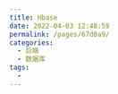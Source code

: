 ```yaml
---
title: Hbase
date: 2022-04-03 12:48:59
permalink: /pages/67d0a9/
categories:
  - 后端
  - 数据库
tags:
  - 
---
```


